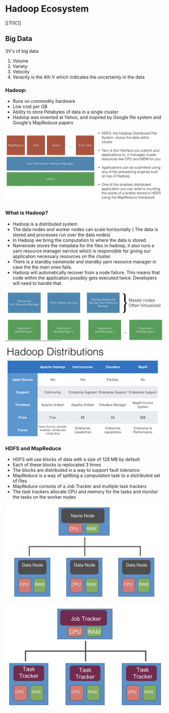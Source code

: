 # Hadoop Ecosystem

[[_TOC_]]

## Big Data
3V's of big data
1. Volume
2. Variety
3. Velocity
4. Veracity is the 4th V which indicates the uncertainty in the data

### Hadoop:
- Runs on commodity hardware
- Low cost per GB
- Ability to store Petabytes of data in a single cluster
- Hadoop was invented at Yahoo, and inspired by Google file system and Google's MapReduce papers

![Hadoop Ecosystem](https://github.com/prashantfb65/spark-project/blob/implementation_zero/images/hdp_eco.png?raw=true)

### What is Hadoop?
- Hadoop is a distributed system
- The data nodes and worker nodes can scale horizontally ( The data is stored and processes run over the data nodes)
- In Hadoop we bring the computation to where the data is stored.
- Namenode stores the metadata for the files in hadoop, it also runs a yarn resource manager service which is responsible for giving our application necessary resources on the cluster.
- There is a standby namenode and standby yarn resource manager in case the the main ones fails.
- Hadoop will automatically recover from a node failure. This means that code within the application possibly gets executed twice. Developers will need to handle that.

![Hadoop Model](https://github.com/prashantfb65/spark-project/blob/implementation_zero/images/name_data_node.png?raw=true)

![Hadoop Distributions](https://github.com/prashantfb65/spark-project/blob/implementation_zero/images/distributions.png?raw=true)

### HDFS and MapReduce
- HDFS will use blocks of data with a size of 128 MB by default
- Each of these blocks is replocated 3 times
- The blocks are distributed in a way to support fault tolerance
-  MapReduce is a way of splitting a computation task to a distributed set of files
- MapReduce consists of a Job Tracker and multiple task trackers
- The task trackers allocate CPU and memory for the tasks and monitor the tasks on the worker nodes

![MapReduce](https://github.com/prashantfb65/spark-project/blob/implementation_zero/images/name_node.png?raw=true)

![MapReduce](https://github.com/prashantfb65/spark-project/blob/implementation_zero/images/task_node.png?raw=true)